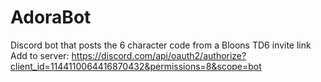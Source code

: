 # AdoraBot
Discord bot that posts the 6 character code from a Bloons TD6 invite link
Add to server: https://discord.com/api/oauth2/authorize?client_id=1144110064416870432&permissions=8&scope=bot
